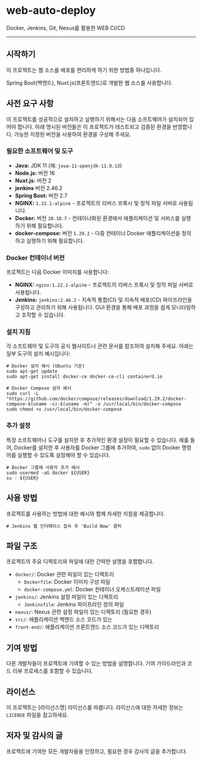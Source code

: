 # web-auto-deploy
Docker, Jenkins, Git, Nexus를 활용한 WEB CI/CD 

---

## 시작하기

이 프로젝트는 웹 소스를 배포를 편리하게 하기 위한 방법중 하나입니다.

Spring Boot(백엔드), Nuxt.js(프론트엔드)로 개발한 웹 소스를 사용합니다. 

## 사전 요구 사항

이 프로젝트를 성공적으로 설치하고 실행하기 위해서는 다음 소프트웨어가 설치되어 있어야 합니다. 아래 명시된 버전들은 이 프로젝트가 테스트되고 검증된 환경을 반영합니다. 가능한 지정된 버전을 사용하여 환경을 구성해 주세요.

### 필요한 소프트웨어 및 도구

- **Java:** JDK 11 (예: `java-11-openjdk-11.0.13`)
- **Node.js:** 버전 16
- **Nuxt.js:** 버전 2
- **jenkins** 버전 2.46.2
- **Spring Boot:** 버전 2.7
- **NGINX:** `1.22.1-alpine` - 프로젝트의 리버스 프록시 및 정적 파일 서버로 사용됩니다.
- **Docker:** 버전 `20.10.7` - 컨테이너화된 환경에서 애플리케이션 및 서비스를 실행하기 위해 필요합니다.
- **docker-compose:** 버전 `1.29.2` - 다중 컨테이너 Docker 애플리케이션을 정의하고 실행하기 위해 필요합니다.

### Docker 컨테이너 버전

프로젝트는 다음 Docker 이미지를 사용합니다:

- **NGINX:** `nginx:1.22.1-alpine` - 프로젝트의 리버스 프록시 및 정적 파일 서버로 사용됩니다.
- **Jenkins:** `jenkins:2.46.2` - 지속적 통합(CI) 및 지속적 배포(CD) 파이프라인을 구성하고 관리하기 위해 사용됩니다. GUI 환경을 통해 배포 과정을 쉽게 모니터링하고 조작할 수 있습니다.

### 설치 지침

각 소프트웨어 및 도구의 공식 웹사이트나 관련 문서를 참조하여 설치해 주세요. 아래는 일부 도구의 설치 예시입니다:

```
# Docker 설치 예시 (Ubuntu 기준)
sudo apt-get update
sudo apt-get install docker-ce docker-ce-cli containerd.io

# Docker Compose 설치 예시
sudo curl -L "https://github.com/docker/compose/releases/download/1.29.2/docker-compose-$(uname -s)-$(uname -m)" -o /usr/local/bin/docker-compose
sudo chmod +x /usr/local/bin/docker-compose
```

### 추가 설정

특정 소프트웨어나 도구를 설치한 후 추가적인 환경 설정이 필요할 수 있습니다. 예를 들어, Docker를 설치한 후 사용자를 Docker 그룹에 추가하여, `sudo` 없이 Docker 명령어를 실행할 수 있도록 설정해야 할 수 있습니다.

```
# Docker 그룹에 사용자 추가 예시
sudo usermod -aG docker ${USER}
su - ${USER}
```



## 사용 방법

프로젝트를 사용하는 방법에 대한 예시와 함께 자세한 지침을 제공합니다.

```
# Jenkins 웹 인터페이스 접속 후 'Build Now' 클릭
```

## 파일 구조

프로젝트의 주요 디렉토리와 파일에 대한 간략한 설명을 포함합니다.

- `docker/`: Docker 관련 파일이 있는 디렉토리
    - `Dockerfile`: Docker 이미지 구성 파일
    - `docker-compose.yml`: Docker 컨테이너 오케스트레이션 파일
- `jenkins/`: Jenkins 설정 파일이 있는 디렉토리
    - `Jenkinsfile`: Jenkins 파이프라인 정의 파일
- `nexus/`: Nexus 관련 설정 파일이 있는 디렉토리 (필요한 경우)
- `src/`: 애플리케이션 백엔드 소스 코드가 있는 
- `front-end/`: 애플리케이션 프론트엔드 소스 코드가 있는 디렉토리

## 기여 방법

다른 개발자들이 프로젝트에 기여할 수 있는 방법을 설명합니다. 기여 가이드라인과 코드 리뷰 프로세스를 포함할 수 있습니다.

## 라이선스

이 프로젝트는 [라이선스명] 라이선스를 따릅니다. 라이선스에 대한 자세한 정보는 `LICENSE` 파일을 참고하세요.

## 저자 및 감사의 글

프로젝트에 기여한 모든 개발자들을 인정하고, 필요한 경우 감사의 글을 추가합니다.

